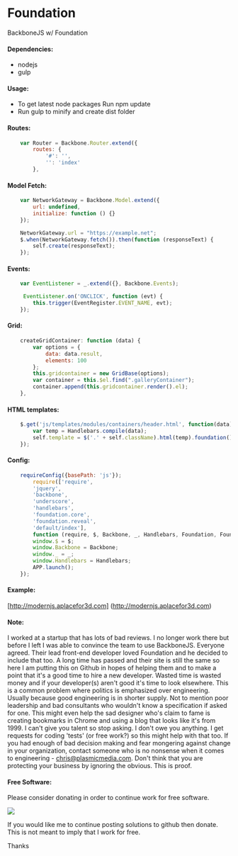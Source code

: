 # Foundation
BackboneJS w/ Foundation

#### Dependencies:
  * nodejs
  * gulp
  
#### Usage:
  * To get latest node packages Run npm update
  * Run gulp to minify and create dist folder

#### Routes:
``` javascript
	var Router = Backbone.Router.extend({
        routes: {
            '#': '',
            '': 'index'
        },
```
#### Model Fetch:
``` javascript
	var NetworkGateway = Backbone.Model.extend({
        url: undefined,
        initialize: function () {}
    });

    NetworkGateway.url = "https://example.net";
    $.when(NetworkGateway.fetch()).then(function (responseText) {
        self.create(responseText);
    });
```
#### Events:
``` javascript
	var EventListener = _.extend({}, Backbone.Events);

	 EventListener.on('ONCLICK', function (evt) {
        this.trigger(EventRegister.EVENT_NAME, evt);
    });
```
#### Grid: 
``` javascript
	createGridContainer: function (data) {
        var options = {
            data: data.result,
            elements: 100
        };
        this.gridcontainer = new GridBase(options);
        var container = this.$el.find(".galleryContainer");
        container.append(this.gridcontainer.render().el);
    },
``` 
#### HTML templates:
``` javascript
	$.get('js/templates/modules/containers/header.html', function(data) {
        var temp = Handlebars.compile(data);
        self.template = $('.' + self.className).html(temp).foundation();
    });
```
#### Config:
``` javascript
	requireConfig({basePath: 'js'});
        require(['require',
        'jquery',
        'backbone',
        'underscore',
        'handlebars',
        'foundation.core',
        'foundation.reveal',
        'default/index'],
        function (require, $, Backbone, _, Handlebars, Foundation, FoundationReveal, APP) {
        window.$ = $;
        window.Backbone = Backbone;
        window._ = _;
        window.Handlebars = Handlebars;
        APP.launch();
    });
```
  
#### Example:
  [http://modernjs.aplacefor3d.com] (http://modernjs.aplacefor3d.com)

#### Note:
I worked at a startup that has lots of bad reviews. I no longer work there but before I left I was able to convince the team to use BackboneJS. Everyone agreed. Their lead front-end developer loved Foundation and he decided to include that too. A long time has passed and their site is still the same so here I am putting this on Github in hopes of helping them and to make a point that it's a good time to hire a new developer. Wasted time is wasted money and if your developer(s) aren't good it's time to look elsewhere. This is a common problem where politics is emphasized over engineering. Usually because good engineering is in shorter supply. Not to mention poor leadership and bad consultants who wouldn't know a specification if asked for one.  This might even help the sad designer who's claim to fame is creating bookmarks in Chrome and using a blog that looks like it's from 1999. I can't give you talent so stop asking. I don't owe you anything. I get requests for coding 'tests' (or free work?) so this might help with that too. If you had enough of bad decision making and fear mongering against change in your organization, contact someone who is no nonsense when it comes to engineering - chris@plasmicmedia.com. Don't think that you are protecting your business by ignoring the obvious. This is proof.

#### Free Software:
Please consider donating in order to continue work for free software.

[![](https://www.paypalobjects.com/en_US/i/btn/btn_donateCC_LG.gif)](https://www.paypal.com/cgi-bin/webscr?cmd=_s-xclick&hosted_button_id=RVACW559Q5Z92)

If you would like me to continue posting solutions to github then donate. This is not meant to imply that I work for free.

Thanks